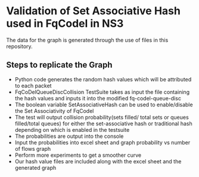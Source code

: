 # Validation of Set Associative Hash used in FqCodel in NS3
The data for the graph is generated through the use of files in this repository. 
## Steps to replicate the Graph
* Python code generates the random hash values which will be attributed to each packet
* FqCoDelQueueDiscCollision TestSuite takes as input the file containing the hash values and inputs it into the modified fq-codel-queue-disc 
* The boolean variable SetAssociativeHash can be used to enable/disable the Set Associativity of FqCodel
* The test will output collision probability(sets filled/ total sets or queues filled/total queues) for either the set-associative hash or traditional hash depending on which is enabled in the testsuite 
* The probabilities are output into the console
* Input the probabilities into excel sheet and graph probability vs number of flows graph 
* Perform more experiments to get a smoother curve
* Our hash value files are included along with the excel sheet and the generated graph
